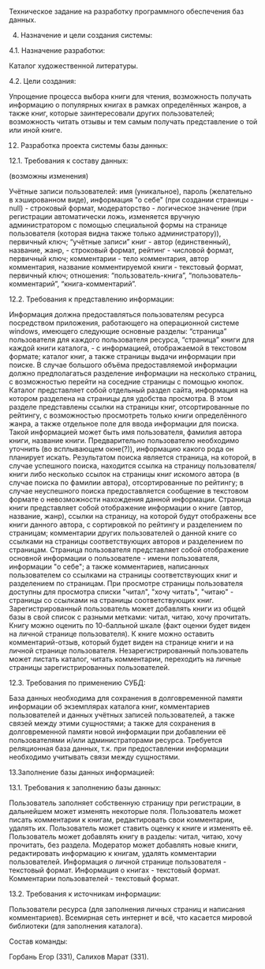 Техническое задание на разработку программного обеспечения баз данных.


4. Назначение и цели создания системы:

4.1. Назначение разработки:

Каталог художественной литературы. 

4.2. Цели создания:

Упрощение процесса выбора книги для чтения, возможность получать информацию о популярных книгах в рамках определённых жанров, а также книг, которые заинтересовали других пользователей; возможность читать отзывы и тем самым получать представление о той или иной книге.


12. Разработка проекта системы базы данных:

12.1. Требования к составу данных:

(возможны изменения)

Учётные записи пользователей: имя (уникальное), пароль (желательно в хэшированном виде), информация "о себе" (при создании страницы - null) - строковый формат, модераторство - логическое значение (при регистрации автоматически ложь, изменяется вручную администратором с помощью специальной формы на странице пользователя (которая видна также только администратору)), первичный ключ;
“учётные записи” книг - автор (единственный), название, жанр, - строковый формат, рейтинг - числовой формат, первичный ключ; 
комментарии - тело комментария, автор комментария, название комментируемой книги - текстовый формат, первичный ключ; 
отношения: “пользователь-книга”, “пользователь-комментарий”, “книга-комментарий”.


12.2. Требования к представлению информации:

Информация должна предоставляться пользователям ресурса посредством приложения, работающего на операционной системе windows, имеющего следующие основные разделы: 
“страница” пользователя для каждого пользователя ресурса, “страница” книги для каждой книги каталога, - с информацией, отображаемой в текстовом формате; 
каталог книг, а также страницы выдачи информации при поиске. 
В случае большого объёма предоставляемой информации должно предполагаться разделение информации на несколько страниц, с возможностью перейти на соседние страницы с помощью кнопок. 
Каталог представляет собой отдельный раздел сайта, информация на котором разделена на страницы для удобства просмотра. В этом разделе представлены ссылки на страницы книг, отсортированные по рейтингу, с возможностью просмотреть только книги определённого жанра, а также отдельное поле для ввода информации для поиска. Такой информацией может быть имя пользователя, фамилия автора книги, название книги. Предварительно пользователю необходимо уточнить (во всплывающем окне(?)), информацию какого рода он планирует искать. Результатом поиска является страница, на которой, в случае успешного поиска, находится ссылка на страницу пользователя/книги либо несколько ссылок на страницы книг искомого автора (в случае поиска по фамилии автора), отсортированные по рейтингу; в случае неуспешного поиска предоставляется сообщение в текстовом формате о невозможности нахождения данной информации.
Страница книги представляет собой отображение информации о книге (автор, название, жанр), ссылки на страницу, на которой будут отображены все книги данного автора, с сортировкой по рейтингу и разделением по страницам; комментарии других пользователей о данной книге со ссылками на страницы соответствующих авторов и разделением по страницам.
Страница пользователя представляет собой отображение основной информации о пользователе - имени пользователя, информации "о себе"; а также комментариев, написанных пользователем со ссылками на страницы соответствующих книг и разделением по страницам. При просмотре страницы пользователя доступны для просмотра списки "читал", "хочу читать", "читаю" - страницы со ссылками на страницы соответствующих книг.
Зарегистрированный пользователь может добавлять книги из общей базы в свой список с разными метками: читал, читаю, хочу прочитать. 
Книгу можно оценить по 10-балльной шкале (факт оценки будет виден на личной странице пользователя).
К книге можно оставить комментарий-отзыв, который будет виден на странице книги и на личной странице пользователя. 
Незарегистрированный пользователь может листать каталог, читать комментарии, переходить на личные страницы зарегистрированных пользователей.


12.3. Требования по применению СУБД:

База данных необходима для сохранения в долговременной памяти информации об экземплярах каталога книг, комментариев пользователей и данных учётных записей пользователей, а также связей между этими сущностями; а также для сохранения в долговременной памяти новой информации при добавлении её пользователями и/или администраторами ресурса. Требуется реляционная база данных, т.к. при предоставлении информации необходимо учитывать связи между сущностями.

13.Заполнение базы данных информацией:

13.1. Требования к заполнению базы данных:

Пользователь заполняет собственную страницу при регистрации, в дальнейшем может изменять некоторые поля. 
Пользователь может писать комментарии к книгам, редактировать свои комментарии, удалять их. 
Пользователь может ставить оценку к книге и изменять её. 
Пользователь может добавлять книгу в разделы: читал, читаю, хочу прочитать, без раздела. 
Модератор может добавлять новые книги, редактировать информацию к книгам, удалять комментарии пользователей. 
Информация о личной странице пользователя - текстовый формат. Информация о книгах - текстовый формат. Комментарии пользователей - текстовый формат.

13.2. Требования к источникам информации:

Пользователи ресурса (для заполнения личных страниц и написания комментариев). 
Всемирная сеть интернет и всё, что касается мировой библиотеки (для заполнения каталога). 


Состав команды:

Горбань Егор (331), Салихов Марат (331).
